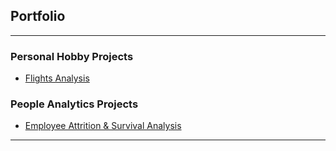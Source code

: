 ## Portfolio

---

### Personal Hobby Projects

- [Flights Analysis](/R_projects/Flights%20Analysis.html)


### People Analytics Projects

- [Employee Attrition & Survival Analysis](http://example.com/)


---


